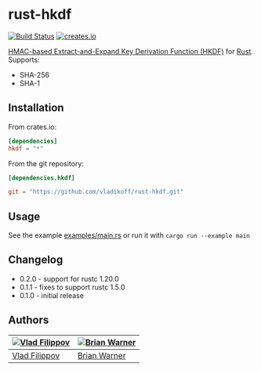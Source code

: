 # rust-hkdf

[![Build Status](https://travis-ci.org/vladikoff/rust-hkdf.svg?branch=master)](https://travis-ci.org/vladikoff/rust-hkdf)
[![creates.io](https://img.shields.io/crates/v/hkdf.svg)](https://crates.io/crates/hkdf)

[HMAC-based Extract-and-Expand Key Derivation Function (HKDF)](https://tools.ietf.org/html/rfc5869) for [Rust](http://www.rust-lang.org/).
Supports:

- SHA-256
- SHA-1

## Installation

From crates.io:

```toml
[dependencies]
hkdf = "*"
```

From the git repository:

```toml
[dependencies.hkdf]

git = "https://github.com/vladikoff/rust-hkdf.git"
```

## Usage

See the example [examples/main.rs](examples/main.rs) or run it with `cargo run --example main`

## Changelog

- 0.2.0 - support for rustc 1.20.0
- 0.1.1 - fixes to support rustc 1.5.0
- 0.1.0 - initial release

## Authors

[![Vlad Filippov](https://avatars3.githubusercontent.com/u/128755?s=70)](http://vf.io/) | [![Brian Warner](https://avatars3.githubusercontent.com/u/27146?v=4&s=70)](http://www.lothar.com/blog/) 
---|---
[Vlad Filippov](http://vf.io/) | [Brian Warner](http://www.lothar.com/blog/)
